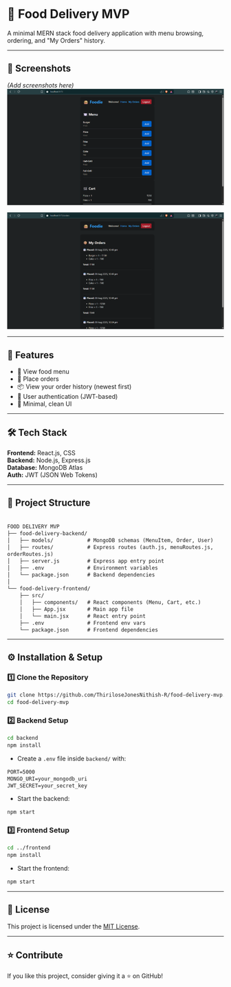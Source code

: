 # 🍔 Food Delivery MVP

A minimal MERN stack food delivery application with menu browsing, ordering, and "My Orders" history.

---

## 📸 Screenshots

*(Add screenshots here)*
![Menu Page](https://github.com/ThiriloseJonesNithish-R/food-delivery-mvp/blob/eaf0ca466f8b59a6d8b885364633b6eeb8f87f56/Screenshots/Menu.png)

![Order History](https://github.com/ThiriloseJonesNithish-R/food-delivery-mvp/blob/eaf0ca466f8b59a6d8b885364633b6eeb8f87f56/Screenshots/Orders.png)

---

## 🚀 Features
- 📜 View food menu
- 🛒 Place orders
- 📦 View your order history (newest first)
- 🔐 User authentication (JWT-based)
- 🎨 Minimal, clean UI

---

## 🛠 Tech Stack
**Frontend:** React.js, CSS  
**Backend:** Node.js, Express.js  
**Database:** MongoDB Atlas  
**Auth:** JWT (JSON Web Tokens)

---

## 📂 Project Structure
```

FOOD DELIVERY MVP
├── food-delivery-backend/
│   ├── models/           # MongoDB schemas (MenuItem, Order, User)
│   ├── routes/           # Express routes (auth.js, menuRoutes.js, orderRoutes.js)
│   ├── server.js         # Express app entry point
│   ├── .env              # Environment variables
│   └── package.json      # Backend dependencies
│
└── food-delivery-frontend/
    ├── src/
    │   ├── components/   # React components (Menu, Cart, etc.)
    │   ├── App.jsx       # Main app file
    │   └── main.jsx      # React entry point
    ├── .env              # Frontend env vars
    └── package.json      # Frontend dependencies

````

---

## ⚙️ Installation & Setup

### 1️⃣ Clone the Repository
```bash
git clone https://github.com/ThiriloseJonesNithish-R/food-delivery-mvp.git
cd food-delivery-mvp
````

### 2️⃣ Backend Setup

```bash
cd backend
npm install
```

* Create a `.env` file inside `backend/` with:

```env
PORT=5000
MONGO_URI=your_mongodb_uri
JWT_SECRET=your_secret_key
```

* Start the backend:

```bash
npm start
```

### 3️⃣ Frontend Setup

```bash
cd ../frontend
npm install
```

* Start the frontend:

```bash
npm start
```

---

## 📜 License

This project is licensed under the [MIT License](LICENSE).

---

## ⭐ Contribute

If you like this project, consider giving it a ⭐ on GitHub!

